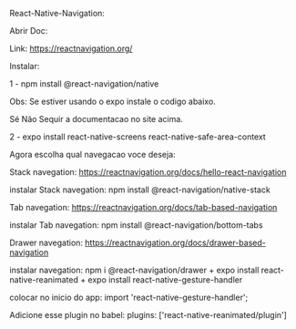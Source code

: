 React-Native-Navigation:

Abrir Doc:

Link: https://reactnavigation.org/

Instalar: 

1 - npm install @react-navigation/native

Obs: Se estiver usando o expo instale o codigo abaixo.

Sé Não Sequir a documentacao no site acima.

2 - expo install react-native-screens react-native-safe-area-context

Agora escolha qual navegacao voce deseja:

Stack navegation: https://reactnavigation.org/docs/hello-react-navigation

instalar Stack navegation: npm install @react-navigation/native-stack

Tab navegation: https://reactnavigation.org/docs/tab-based-navigation

instalar Tab navegation: npm install @react-navigation/bottom-tabs

Drawer navegation: https://reactnavigation.org/docs/drawer-based-navigation

instalar navegation: npm i @react-navigation/drawer 
             + 
expo install react-native-reanimated
            +
expo install react-native-gesture-handler

colocar no inicio do app: import 'react-native-gesture-handler';

Adicione esse plugin no babel:
 plugins: ['react-native-reanimated/plugin']


